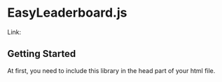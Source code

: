 # EasyLeaderboard.js

Link:

## Getting Started

At first, you need to include this library in the head part of your html file. <br>
<code><script defer type="text/javascript" src='EasyLeaderboard.js'></script>
